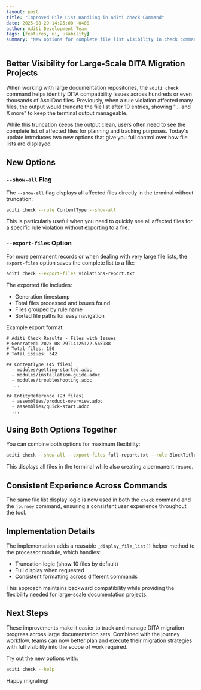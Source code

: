 ```yaml
---
layout: post
title: "Improved File List Handling in aditi check Command"
date: 2025-08-29 14:25:00 -0400
author: Aditi Development Team
tags: [features, ui, usability]
summary: "New options for complete file list visibility in check command output"
---
```


## Better Visibility for Large-Scale DITA Migration Projects

When working with large documentation repositories, the `aditi check` command helps identify DITA compatibility issues across hundreds or even thousands of AsciiDoc files. Previously, when a rule violation affected many files, the output would truncate the file list after 10 entries, showing "... and X more" to keep the terminal output manageable.

While this truncation keeps the output clean, users often need to see the complete list of affected files for planning and tracking purposes. Today's update introduces two new options that give you full control over how file lists are displayed.

## New Options

### `--show-all` Flag

The `--show-all` flag displays all affected files directly in the terminal without truncation:

```bash
aditi check --rule ContentType --show-all
```

This is particularly useful when you need to quickly see all affected files for a specific rule violation without exporting to a file.

### `--export-files` Option

For more permanent records or when dealing with very large file lists, the `--export-files` option saves the complete list to a file:

```bash
aditi check --export-files violations-report.txt
```

The exported file includes:
- Generation timestamp
- Total files processed and issues found
- Files grouped by rule name
- Sorted file paths for easy navigation

Example export format:
```
# Aditi Check Results - Files with Issues
# Generated: 2025-08-29T14:25:22.565988
# Total files: 150
# Total issues: 342

## ContentType (45 files)
  - modules/getting-started.adoc
  - modules/installation-guide.adoc
  - modules/troubleshooting.adoc
  ...

## EntityReference (23 files)
  - assemblies/product-overview.adoc
  - assemblies/quick-start.adoc
  ...
```

## Using Both Options Together

You can combine both options for maximum flexibility:

```bash
aditi check --show-all --export-files full-report.txt --rule BlockTitle
```

This displays all files in the terminal while also creating a permanent record.

## Consistent Experience Across Commands

The same file list display logic is now used in both the `check` command and the `journey` command, ensuring a consistent user experience throughout the tool.

## Implementation Details

The implementation adds a reusable `_display_file_list()` helper method to the processor module, which handles:
- Truncation logic (show 10 files by default)
- Full display when requested
- Consistent formatting across different commands

This approach maintains backward compatibility while providing the flexibility needed for large-scale documentation projects.

## Next Steps

These improvements make it easier to track and manage DITA migration progress across large documentation sets. Combined with the journey workflow, teams can now better plan and execute their migration strategies with full visibility into the scope of work required.

Try out the new options with:
```bash
aditi check --help
```

Happy migrating!